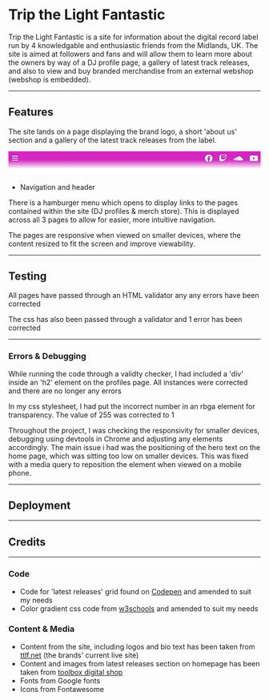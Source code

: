 # Trip the Light Fantastic

Trip the Light Fantastic is a site for information about the digital record label run by 4 knowledgable and enthusiastic friends from the Midlands, UK. 
The site is aimed at followers and fans and will allow them to learn more about the owners by way of a DJ profile page, a gallery of latest track releases, and also to view and buy branded merchandise from an external webshop (webshop is embedded).

_____

## Features
The site lands on a page displaying the brand logo, a short 'about us' section and a gallery of the latest track releases from the label.

![header and navigation](/assets/images/header.png "Header and Navigation")

* Navigation and header

There is a hamburger menu which opens to display links to the pages contained within the site (DJ profiles & merch store). This is displayed across all 3 pages to allow for easier, more intuitive navigation.

The pages are responsive when viewed on smaller devices, where the content resized to fit the screen and improve viewability.

_____

## Testing
All pages have passed through an HTML validator any any errors have been corrected

The css has also been passed through a validator and 1 error has been corrected
___

### Errors & Debugging
While running the code through a validty checker, I had included a 'div' inside an 'h2' element on the profiles page. All instances were corrected and there are no longer any errors

In my css stylesheet, I had put the incorrect number in an rbga element for transparency. The value of 255 was corrected to 1

Throughout the project, I was checking the responsivity for smaller devices, debugging using devtools in Chrome and adjusting any elements accordingly. The main issue i had was the positioning of the hero text on the home page, which was sitting too low on smaller devices. This was fixed with a media query to reposition the element when viewed on a mobile phone.
_____

## Deployment

_____

## Credits

___
### Code

* Code for 'latest releases' grid found on [Codepen](https://codepen.io/TexV/pen/pwywNW) and amended to suit my needs
* Color gradient css code from [w3schools](https://www.w3schools.com/css/css3_gradients.asp) and amended to suit my needs

### Content & Media

* Content from the site, including logos and bio text has been taken from [ttlf.net](ttlf.net) (the brands' current live site) 
* Content and images from latest releases section on homepage has been taken from [toolbox digital shop](https://www.toolboxdigitalshop.com/trip-the-light-fantastic.html)
* Fonts from Google fonts
* Icons from Fontawesome